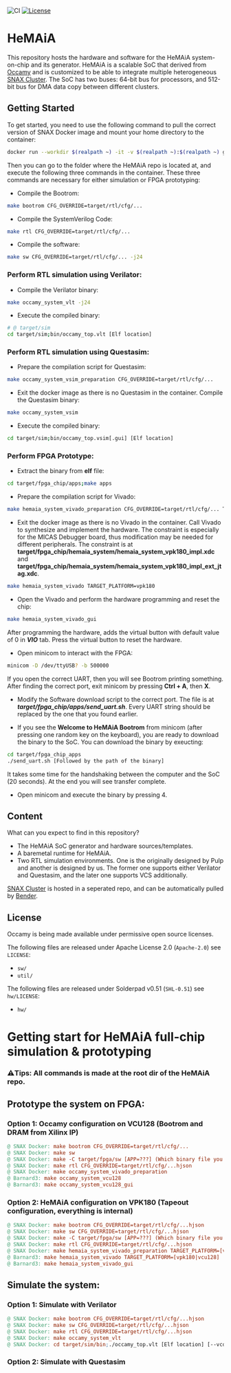 ![CI](https://github.com/KULeuven-MICAS/HeMAiA/actions/workflows/ci.yml/badge.svg)
[![License](https://img.shields.io/badge/License-Apache%202.0-blue.svg)](https://opensource.org/licenses/Apache-2.0)

# HeMAiA

This repository hosts the hardware and software for the HeMAiA system-on-chip and its generator. HeMAiA is a scalable SoC that derived from [Occamy](https://github.com/pulp-platform/occamy/) and is customized to be able to integrate multiple heterogeneous [SNAX Cluster](https://github.com/KULeuven-MICAS/snax_cluster). The SoC has two buses: 64-bit bus for processors, and 512-bit bus for DMA data copy between different clusters. 


## Getting Started
To get started, you need to use the following command to pull the correct version of SNAX Docker image and mount your home directory to the container: 
```bash
docker run --workdir $(realpath ~) -it -v $(realpath ~):$(realpath ~) ghcr.io/kuleuven-micas/snax@sha256:4ff37cad4e85d6a898cda3232ee04a1210833eb4618d1f1fd183201c03c4c57c
```
Then you can go to the folder where the HeMAiA repo is located at, and execute the following three commands in the container. These three commands are necessary for either simulation or FPGA prototyping: 

- Compile the Bootrom: 
```bash
make bootrom CFG_OVERRIDE=target/rtl/cfg/...
```
- Compile the SystemVerilog Code: 
```bash
make rtl CFG_OVERRIDE=target/rtl/cfg/...
```
- Compile the software: 
```bash
make sw CFG_OVERRIDE=target/rtl/cfg/... -j24
```

### Perform RTL simulation using Verilator:
- Compile the Verilator binary:
```bash
make occamy_system_vlt -j24
```
- Execute the compiled binary:
```bash
# @ target/sim
cd target/sim;bin/occamy_top.vlt [Elf location]
```

### Perform RTL simulation using Questasim:
- Prepare the compilation script for Questasim:
```bash
make occamy_system_vsim_preparation CFG_OVERRIDE=target/rtl/cfg/...
```
- Exit the docker image as there is no Questasim in the container. Compile the Questasim binary:
```bash
make occamy_system_vsim
```
- Execute the compiled binary:
```bash
cd target/sim;bin/occamy_top.vsim[.gui] [Elf location]
```

### Perform FPGA Prototype:
- Extract the binary from **elf** file:
```bash
cd target/fpga_chip/apps;make apps
```
- Prepare the compilation script for Vivado:
```bash
make hemaia_system_vivado_preparation CFG_OVERRIDE=target/rtl/cfg/... TARGET_PLATFORM=vpk180
```
- Exit the docker image as there is no Vivado in the container. Call Vivado to synthesize and implement the hardware. The constraint is especially for the MICAS Debugger board, thus modification may be needed for different peripherals. The constraint is at **target/fpga_chip/hemaia_system/hemaia_system_vpk180_impl.xdc** and **target/fpga_chip/hemaia_system/hemaia_system_vpk180_impl_ext_jtag.xdc**. 
```bash
make hemaia_system_vivado TARGET_PLATFORM=vpk180
```

- Open the Vivado and perform the hardware programming and reset the chip:
```bash
make hemaia_system_vivado_gui
```
After programming the hardware, adds the virtual button with default value of 0 in ***VIO*** tab. Press the virtual button to reset the hardware. 

- Open minicom to interact with the FPGA:
```bash
minicom -D /dev/ttyUSB? -b 500000
```
If you open the correct UART, then you will see Bootrom printing something. 
After finding the correct port, exit minicom by pressing **Ctrl + A**, then **X**. 

- Modify the Software download script to the correct port. The file is at ***target/fpga_chip/apps/send_uart.sh***. Every UART string should be replaced by the one that you found earlier. 

- If you see the **Welcome to HeMAiA Bootrom** from minicom (after pressing one random key on the keyboard), you are ready to download the binary to the SoC. You can download the binary by exeucting: 
```bash
cd target/fpga_chip_apps
./send_uart.sh [Followed by the path of the binary]
```
It takes some time for the handshaking between the computer and the SoC (20 seconds). At the end you will see transfer complete. 

- Open minicom and execute the binary by pressing 4. 

## Content

What can you expect to find in this repository?

- The HeMAiA SoC generator and hardware sources/templates.
- A baremetal runtime for HeMAiA.
- Two RTL simulation environments. One is the originally designed by Pulp and another is designed by us. The former one supports either Verilator and Questasim, and the later one supports VCS additionally. 

[SNAX Cluster](https://github.com/KULeuven-MICAS/snax_cluster) is hosted in a seperated repo, and can be automatically pulled by [Bender](https://github.com/pulp-platform/bender). 

## License

Occamy is being made available under permissive open source licenses.

The following files are released under Apache License 2.0 (`Apache-2.0`) see `LICENSE`:

- `sw/`
- `util/`

The following files are released under Solderpad v0.51 (`SHL-0.51`) see `hw/LICENSE`:

- `hw/`

# Getting start for HeMAiA full-chip simulation & prototyping

### **⚠️Tips**: All commands is made at the root dir of the HeMAiA repo. 

## Prototype the system on FPGA:
### Option 1: Occamy configuration on VCU128 (Bootrom and DRAM from Xilinx IP)

```makefile
@ SNAX Docker: make bootrom CFG_OVERRIDE=target/rtl/cfg/...
@ SNAX Docker: make sw
@ SNAX Docker: make -C target/fpga/sw [APP=???] (Which binary file you want to use)
@ SNAX Docker: make rtl CFG_OVERRIDE=target/rtl/cfg/...hjson
@ SNAX Docker: make occamy_system_vivado_preparation
@ Barnard3: make occamy_system_vcu128
@ Barnard3: make occamy_system_vcu128_gui
```

### Option 2: HeMAiA configuration on VPK180 (Tapeout configuration, everything is internal)

```makefile
@ SNAX Docker: make bootrom CFG_OVERRIDE=target/rtl/cfg/...hjson
@ SNAX Docker: make sw CFG_OVERRIDE=target/rtl/cfg/...hjson
@ SNAX Docker: make -C target/fpga/sw [APP=???] (Which binary file you want to use)
@ SNAX Docker: make rtl CFG_OVERRIDE=target/rtl/cfg/...hjson
@ SNAX Docker: make hemaia_system_vivado_preparation TARGET_PLATFORM=[vpk180|vcu128]
@ Barnard3: make hemaia_system_vivado TARGET_PLATFORM=[vpk180|vcu128]
@ Barnard3: make hemaia_system_vivado_gui
```

## Simulate the system: 
### Option 1: Simulate with Verilator

```makefile
@ SNAX Docker: make bootrom CFG_OVERRIDE=target/rtl/cfg/...hjson
@ SNAX Docker: make sw CFG_OVERRIDE=target/rtl/cfg/...hjson
@ SNAX Docker: make rtl CFG_OVERRIDE=target/rtl/cfg/...hjson
@ SNAX Docker: make occamy_system_vlt
@ SNAX Docker: cd target/sim/bin;./occamy_top.vlt [Elf location] [--vcd]
```

### Option 2: Simulate with Questasim



